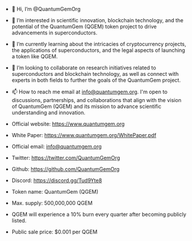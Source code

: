 - 👋 Hi, I’m @QuantumGemOrg
- 👀 I’m interested in scientific innovation, blockchain technology, and the potential of the QuantumGem (QGEM) token project to drive advancements in superconductors.
- 🌱 I’m currently learning about the intricacies of cryptocurrency projects, the applications of superconductors, and the legal aspects of launching a token like QGEM.
- 💞️ I’m looking to collaborate on research initiatives related to superconductors and blockchain technology, as well as connect with experts in both fields to further the goals of the QuantumGem project.
- 📫 How to reach me  email at info@quantumgem.org. I'm open to discussions, partnerships, and collaborations that align with the vision of QuantumGem (QGEM) and its mission to advance scientific understanding and innovation.

- Official website: https://www.quantumgem.org
- White Paper: https://www.quantumgem.org/WhitePaper.pdf
- Official email: info@quantumgem.org
- Twitter: https://twitter.com/QuantumGemOrg
- Github: https://github.com/QuantumGemOrg
- Discord: https://discord.gg/Tud9Yte8

- Token name: QuantumGem (QGEM)
- Max. supply: 500,000,000 QGEM
- QGEM will experience a 10% burn every quarter after becoming publicly listed.
- Public sale price: $0.001 per QGEM
